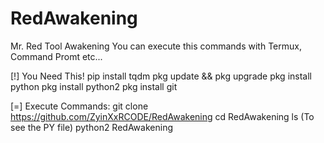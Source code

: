 # RedAwakening
Mr. Red Tool Awakening
You can execute this commands with Termux, Command Promt etc... 

[!] You Need This! 
pip install tqdm
pkg update && pkg upgrade
pkg install python
pkg install python2
pkg install git

[=] Execute Commands:
git clone https://github.com/ZyinXxRCODE/RedAwakening
cd RedAwakening
ls (To see the PY file)
python2 RedAwakening

